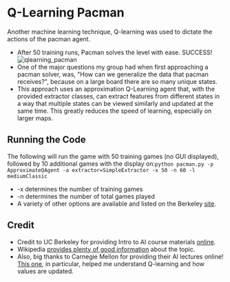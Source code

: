 # Q-Learning Pacman
Another machine learning technique, Q-learning was used to dictate the actions of the pacman agent.
- After 50 training runs, Pacman solves the level with ease. SUCCESS!
![qlearning_pacman](https://user-images.githubusercontent.com/17188013/29246342-96074c7a-7fab-11e7-8c27-3b0aefb584f4.gif)
- One of the major questions my group had when first approaching a pacman solver, was, "How can we generalize the data that pacman receives?", because on a large board there are so many unique states.
- This approach uses an approximation Q-Learning agent that, with the provided extractor classes, can extract features from different states in a way that multiple states can be viewed similarly and updated at the same time. This greatly reduces the speed of learning, especially on larger maps.

## Running the Code
The following will run the game with 50 training games (no GUI displayed), followed by 10 additional games with the display on:`python pacman.py -p ApproximateQAgent -a extractor=SimpleExtractor -x 50 -n 60 -l mediumClassic`
- -x determines the number of training games
- -n determines the number of total games played
- A variety of other options are available and listed on the Berkeley [site](http://ai.berkeley.edu).

## Credit
- Credit to UC Berkeley for providing Intro to AI course materials [online](http://ai.berkeley.edu).
- Wikipedia [provides plenty of good information](https://en.wikipedia.org/wiki/Q-learning) about the topic.
- Also, big thanks to Carnegie Mellon for providing their AI lectures online! [This one](https://www.cs.cmu.edu/afs/cs/academic/class/15381-s07/www/slides/050307reinforcementLearning2.pdf), in particular, helped me understand Q-learning and how values are updated.
